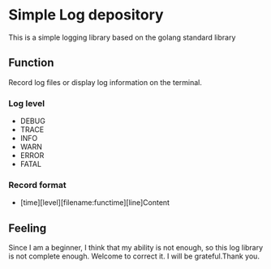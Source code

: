 # Simple Log depository

This is a simple logging library based on the golang standard library

## Function

Record log files or display log information on the terminal.

### Log level
- 	DEBUG 
-	TRACE
-	INFO
-	WARN
-	ERROR
-	FATAL

### Record format
+ [time][level][filename:functime][line]Content

## Feeling

Since I am a beginner, I think that my ability is not enough, so this log library is not complete enough. Welcome to correct it. I will be grateful.Thank you.
